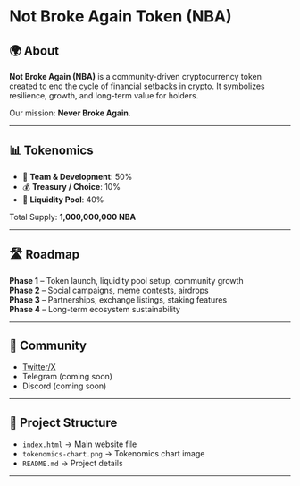 # Not Broke Again Token (NBA)

## 🌍 About
**Not Broke Again (NBA)** is a community-driven cryptocurrency token created to end the cycle of financial setbacks in crypto. It symbolizes resilience, growth, and long-term value for holders.  

Our mission: **Never Broke Again**.

---

## 📊 Tokenomics
- 💼 **Team & Development**: 50%  
- 💰 **Treasury / Choice**: 10%  
- 🌊 **Liquidity Pool**: 40%  

Total Supply: **1,000,000,000 NBA**

---

## 🛣 Roadmap
**Phase 1** – Token launch, liquidity pool setup, community growth  
**Phase 2** – Social campaigns, meme contests, airdrops  
**Phase 3** – Partnerships, exchange listings, staking features  
**Phase 4** – Long-term ecosystem sustainability  

---

## 🔗 Community
- [Twitter/X](https://x.com/Notbrokeagainbn?t=pKQiXJdeQ5tW4vxNEalGjw&s=09)  
- Telegram (coming soon)  
- Discord (coming soon)  

---

## 📂 Project Structure
- `index.html` → Main website file  
- `tokenomics-chart.png` → Tokenomics chart image  
- `README.md` → Project details  

---

